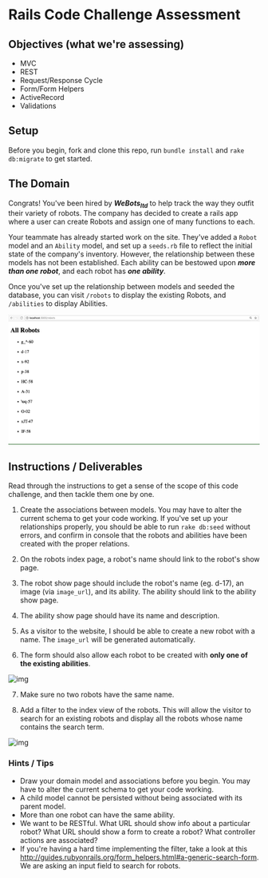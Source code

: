 # Rails Code Challenge Assessment

## Objectives (what we're assessing)

* MVC
* REST
* Request/Response Cycle
* Form/Form Helpers
* ActiveRecord
* Validations

## Setup

Before you begin, fork and clone this repo, run `bundle install` and `rake db:migrate` to get started.

## The Domain

Congrats! You've been hired by ***WeBots<sub>ltd</sub>*** to help track the way they outfit their variety of robots. The company has decided to create a rails app where a user can create Robots and assign one of many functions to each.

Your teammate has already started work on the site. They've added a `Robot` model and an `Ability` model, and set up a `seeds.rb` file to reflect the initial state of the company's inventory. However, the relationship between these models has not been established. Each ability can be bestowed upon ***more than one robot***, and each robot has ***one ability***.

Once you've set up the relationship between models and seeded the database, you can visit `/robots` to display the existing Robots, and `/abilities` to display Abilities.

![img](indexes.gif)

## Instructions / Deliverables

Read through the instructions to get a sense of the scope of this code challenge, and then tackle them one by one.

1. Create the associations between models. You may have to alter the current schema to get your code working. If you've set up your relationships properly, you should be able to run `rake db:seed` without errors, and confirm in console that the robots and abilities have been created with the proper relations.

2. On the robots index page, a robot's name should link to the robot's show page.

3. The robot show page should include the robot's name (eg. d-17), an image (via `image_url`), and its ability. The ability should link to the ability show page.  

4. The ability show page should have its name and description.

5. As a visitor to the website, I should be able to create a new robot with a name. The `image_url` will be generated automatically.

6. The form should also allow each robot to be created with **only one of the existing abilities**.

![img](add_robot.gif)


7. Make sure no two robots have the same name.

8. Add a filter to the index view of the robots. This will allow the visitor to search for an existing robots and display all the robots whose name contains the search term.

![img](search.gif)

### Hints / Tips
+ Draw your domain model and associations before you begin. You may have to alter the current schema to get your code working.
+ A child model cannot be persisted without being associated with its parent model.
+ More than one robot can have the same ability.
+ We want to be RESTful. What URL should show info about a particular robot? What URL should show a form to create a robot? What controller actions are associated?
+ If you're having a hard time implementing the filter, take a look at this http://guides.rubyonrails.org/form_helpers.html#a-generic-search-form. We are asking an input field to search for robots.
